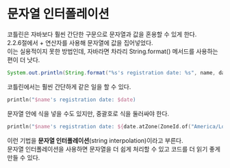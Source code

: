 # 문자열 인터폴레이션
코틀린은 자바보다 훨씬 간단한 구문으로 문자열과 값을 혼용할 수 있게 한다.  
2.2.6절에서 \+ 연산자를 사용해 문자열에 값을 집어넣었다.  
이는 실용적이지 못한 방법인데, 자바라면 차라리 String.format() 메서드를 사용하는 편이 더 낫다.
```java
System.out.println(String.format("%s's registration date: %s", name, date));
```
코틀린에서는 훨씬 간단하게 같은 일을 할 수 있다.
```kotlin
println("$name's registration date: $date)
```
문자열 안에 식을 넣을 수도 있지만, 중괄호로 식을 둘러싸야 한다.
```kotlin
println("$name's registration date: ${date.atZone(ZoneId.of("America/Los_Angeles"))}")
```
이런 기법을 **문자열 인터폴레이션**(string interpolation)이라고 부른다.  
문자열 인터폴레이션을 사용하면 문자열을 더 쉽게 처리할 수 있고 코드를 더 읽기 좋게 만들 수 있다.